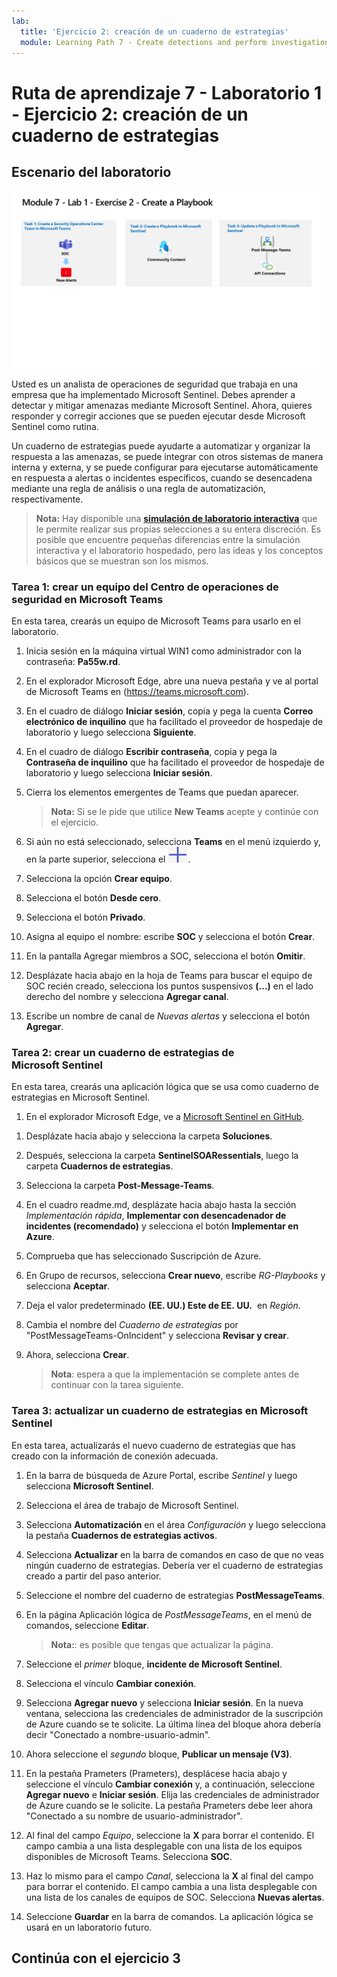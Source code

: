 ```yaml
---
lab:
  title: 'Ejercicio 2: creación de un cuaderno de estrategias'
  module: Learning Path 7 - Create detections and perform investigations using Microsoft Sentinel
---
```


# Ruta de aprendizaje 7 - Laboratorio 1 - Ejercicio 2: creación de un cuaderno de estrategias

## Escenario del laboratorio

![Introducción al laboratorio.](../Media/SC-200-Lab_Diagrams_Mod7_L1_Ex2.png)

Usted es un analista de operaciones de seguridad que trabaja en una empresa que ha implementado Microsoft Sentinel. Debes aprender a detectar y mitigar amenazas mediante Microsoft Sentinel. Ahora, quieres responder y corregir acciones que se pueden ejecutar desde Microsoft Sentinel como rutina.

Un cuaderno de estrategias puede ayudarte a automatizar y organizar la respuesta a las amenazas, se puede integrar con otros sistemas de manera interna y externa, y se puede configurar para ejecutarse automáticamente en respuesta a alertas o incidentes específicos, cuando se desencadena mediante una regla de análisis o una regla de automatización, respectivamente. 

>**Nota:** Hay disponible una **[simulación de laboratorio interactiva](https://mslabs.cloudguides.com/guides/SC-200%20Lab%20Simulation%20-%20Create%20a%20playbook)** que le permite realizar sus propias selecciones a su entera discreción. Es posible que encuentre pequeñas diferencias entre la simulación interactiva y el laboratorio hospedado, pero las ideas y los conceptos básicos que se muestran son los mismos.

### Tarea 1: crear un equipo del Centro de operaciones de seguridad en Microsoft Teams

En esta tarea, crearás un equipo de Microsoft Teams para usarlo en el laboratorio.

1. Inicia sesión en la máquina virtual WIN1 como administrador con la contraseña: **Pa55w.rd**.  

1. En el explorador Microsoft Edge, abre una nueva pestaña y ve al portal de Microsoft Teams en (https://teams.microsoft.com).

1. En el cuadro de diálogo **Iniciar sesión**, copia y pega la cuenta **Correo electrónico de inquilino** que ha facilitado el proveedor de hospedaje de laboratorio y luego selecciona **Siguiente**.

1. En el cuadro de diálogo **Escribir contraseña**, copia y pega la **Contraseña de inquilino** que ha facilitado el proveedor de hospedaje de laboratorio y luego selecciona **Iniciar sesión**.

1. Cierra los elementos emergentes de Teams que puedan aparecer.

    >**Nota:** Si se le pide que utilice **New Teams** acepte y continúe con el ejercicio.

1. Si aún no está seleccionado, selecciona **Teams** en el menú izquierdo y, en la parte superior, selecciona el ![icono de signo más](../Media/plus-sign-icon-lab.png).

1. Selecciona la opción **Crear equipo**.

1. Selecciona el botón **Desde cero**.

1. Selecciona el botón **Privado**.

1. Asigna al equipo el nombre: escribe **SOC** y selecciona el botón **Crear**.

1. En la pantalla Agregar miembros a SOC, selecciona el botón **Omitir**. 

1. Desplázate hacia abajo en la hoja de Teams para buscar el equipo de SOC recién creado, selecciona los puntos suspensivos **(...)** en el lado derecho del nombre y selecciona **Agregar canal**.

1. Escribe un nombre de canal de *Nuevas alertas* y selecciona el botón **Agregar**.


### Tarea 2: crear un cuaderno de estrategias de Microsoft Sentinel

En esta tarea, crearás una aplicación lógica que se usa como cuaderno de estrategias en Microsoft Sentinel.

1. En el explorador Microsoft Edge, ve a [Microsoft Sentinel en GitHub](https://github.com/Azure/Azure-Sentinel).

<!--- the Azure portal at https://portal.azure.com.

1. In the **Sign in** dialog box, copy and paste in the **Tenant Email** account provided by your lab hosting provider and then select **Next**.

1. In the **Enter password** dialog box, copy and paste in the **Tenant Password** provided by your lab hosting provider and then select **Sign in**.

1. In the Search bar of the Azure portal, type *Sentinel*, then select **Microsoft Sentinel**.

1. Select your Microsoft Sentinel Workspace you created earlier.

1. Select the **Community** page under the *Content management* area on the left side of the page.

1. On the right pane, select the **Onboard community content** link. This opens a new tab in the Microsoft Edge Browser for Microsoft Sentinel GitHub content. **Hint:** You might need to scroll right to see the link. Alternatively, follow this link instead: [Microsoft Sentinel on GitHub](https://github.com/Azure/Azure-Sentinel). --->

1. Desplázate hacia abajo y selecciona la carpeta **Soluciones**.

1. Después, selecciona la carpeta **SentinelSOARessentials**, luego la carpeta **Cuadernos de estrategias**.

1. Selecciona la carpeta **Post-Message-Teams**.

1. En el cuadro readme.md, desplázate hacia abajo hasta la sección *Implementación rápida*, **Implementar con desencadenador de incidentes (recomendado)** y selecciona el botón **Implementar en Azure**.  

1. Comprueba que has seleccionado Suscripción de Azure.

1. En Grupo de recursos, selecciona **Crear nuevo**, escribe *RG-Playbooks* y selecciona **Aceptar**.

1. Deja el valor predeterminado **(EE. UU.) Este de EE. UU.**  en *Región*.

1. Cambia el nombre del *Cuaderno de estrategias* por "PostMessageTeams-OnIncident" y selecciona **Revisar y crear**.

1. Ahora, selecciona **Crear**. 

    >**Nota**: espera a que la implementación se complete antes de continuar con la tarea siguiente.

### Tarea 3: actualizar un cuaderno de estrategias en Microsoft Sentinel

En esta tarea, actualizarás el nuevo cuaderno de estrategias que has creado con la información de conexión adecuada.

1. En la barra de búsqueda de Azure Portal, escribe *Sentinel* y luego selecciona **Microsoft Sentinel**.

1. Selecciona el área de trabajo de Microsoft Sentinel.

1. Selecciona **Automatización** en el área *Configuración* y luego selecciona la pestaña **Cuadernos de estrategias activos**.

1. Selecciona **Actualizar** en la barra de comandos en caso de que no veas ningún cuaderno de estrategias. Debería ver el cuaderno de estrategias creado a partir del paso anterior.

1. Seleccione el nombre del cuaderno de estrategias **PostMessageTeams**.

1. En la página Aplicación lógica de *PostMessageTeams*, en el menú de comandos, seleccione **Editar**.

    >**Nota:**: es posible que tengas que actualizar la página.

1. Seleccione el *primer* bloque, **incidente de Microsoft Sentinel**.

1. Selecciona el vínculo **Cambiar conexión**.

1. Selecciona **Agregar nuevo** y selecciona **Iniciar sesión**. En la nueva ventana, selecciona las credenciales de administrador de la suscripción de Azure cuando se te solicite. La última línea del bloque ahora debería decir "Conectado a nombre-usuario-admin".

1. Ahora seleccione el *segundo* bloque, **Publicar un mensaje (V3)**.

1. En la pestaña Prameters (Prameters), desplácese hacia abajo y seleccione el vínculo **Cambiar conexión** y, a continuación, seleccione **Agregar nuevo** e **Iniciar sesión**. Elija las credenciales de administrador de Azure cuando se le solicite. La pestaña Prameters debe leer ahora "Conectado a su nombre de usuario-administrador".

1. Al final del campo *Equipo*, seleccione la **X** para borrar el contenido. El campo cambia a una lista desplegable con una lista de los equipos disponibles de Microsoft Teams. Selecciona **SOC**.

1. Haz lo mismo para el campo *Canal*, selecciona la **X** al final del campo para borrar el contenido. El campo cambia a una lista desplegable con una lista de los canales de equipos de SOC. Selecciona **Nuevas alertas**.

1. Seleccione **Guardar** en la barra de comandos. La aplicación lógica se usará en un laboratorio futuro.

## Continúa con el ejercicio 3
